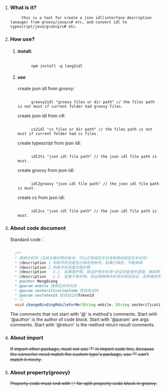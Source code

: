 1. ### What is it?

            this is a tool for create a json idl(interface description lanauge) from groovy/java/c# etc, and convert idl to typescript/java/groovy/c# etc.

2. ### How use?

      1. #### install:

            ```shell-script

                  npm install -g lang2idl

            ```

      2. #### use

            create json idl from groovy: 

            ```shell-script

                  groovy2idl "groovy files or dir path" // the files path is not must if current folder had groovy files.

            ```

            create json idl from c#: 

            ```shell-script

                  cs2idl "cs files or dir path" // the files path is not must if current folder had cs files.

            ```

            create typescript from json idl: 

            ```shell-script

                  idl2ts "json idl file path" // the json idl file path is must.

            ```

            create groovy from json idl: 

            ```shell-script

                  idl2groovy "json idl file path" // the json idl file path is must.

            ```

            create cs from json idl: 

            ```shell-script

                  idl2cs "json idl file path" // the json idl file path is must.

            ```



3. ### About code document
 
      Standard code：
      
      ```java

        /**
        * 换绑手机号（没有关联护照的账号，可以正常绑定手机号和修改绑定的手机号）
        * @description 1.判断手机号是否已绑定网账号，如果已绑定，不能换绑
        * @description 2.判断手机号是否是护照
        * @description   2.1. 如果是护照，验证护照手机号+验证码登录的逻辑，换绑网手机号、绑定护照
        * @description   2.2. 如果不是护照，验证网换绑手机号的短信验证，走网换绑手机号的逻辑
        * @author MengQiang
        * @param mobile 换绑后的手机号
        * @param smsVerificationCode 短信验证码
        * @param smsTokenId 短信验证码TokenId
        * */
        void changeBindingMobileForMe(String mobile, String smsVerificationCode,String smsTokenId);Ï

      ```

      The comments that not start with '@' is method's comments.
      Start with '@author' is the author of code block.
      Start with '@param' are args comments.
      Start with '@return' is the method return result comments.


4. ### About import

      <del>If import other package, must not use '\*' in import code line, because the converter need match the custom type's package, use '\*' can't match it nicety. </del>


5. ### About property(groovy)

      <del>Property code must end with ';' for split property code block in groovy.</del>
